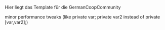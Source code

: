 Hier liegt das Template für die GermanCoopCommunity

minor performance tweaks (like private var; private var2 instead of private [var,var2];)

